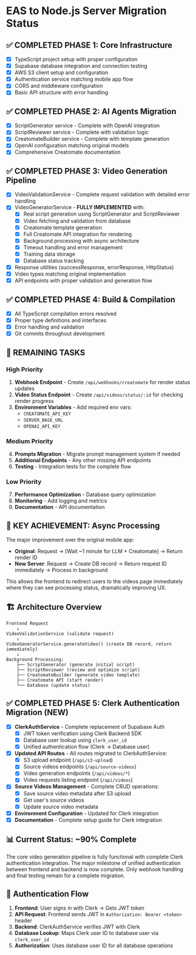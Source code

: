 # EAS to Node.js Server Migration Status

## ✅ **COMPLETED PHASE 1: Core Infrastructure**

- [x] TypeScript project setup with proper configuration
- [x] Supabase database integration and connection testing
- [x] AWS S3 client setup and configuration
- [x] Authentication service matching mobile app flow
- [x] CORS and middleware configuration
- [x] Basic API structure with error handling

## ✅ **COMPLETED PHASE 2: AI Agents Migration**

- [x] ScriptGenerator service - Complete with OpenAI integration
- [x] ScriptReviewer service - Complete with validation logic
- [x] CreatomateBuilder service - Complete with template generation
- [x] OpenAI configuration matching original models
- [x] Comprehensive Creatomate documentation

## ✅ **COMPLETED PHASE 3: Video Generation Pipeline**

- [x] VideoValidationService - Complete request validation with detailed error handling
- [x] VideoGeneratorService - **FULLY IMPLEMENTED** with:
  - [x] Real script generation using ScriptGenerator and ScriptReviewer
  - [x] Video fetching and validation from database
  - [x] Creatomate template generation
  - [x] Full Creatomate API integration for rendering
  - [x] Background processing with async architecture
  - [x] Timeout handling and error management
  - [x] Training data storage
  - [x] Database status tracking
- [x] Response utilities (successResponse, errorResponse, HttpStatus)
- [x] Video types matching original implementation
- [x] API endpoints with proper validation and generation flow

## ✅ **COMPLETED PHASE 4: Build & Compilation**

- [x] All TypeScript compilation errors resolved
- [x] Proper type definitions and interfaces
- [x] Error handling and validation
- [x] Git commits throughout development

## 🔄 **REMAINING TASKS**

### High Priority

1. **Webhook Endpoint** - Create `/api/webhooks/creatomate` for render status updates
2. **Video Status Endpoint** - Create `/api/videos/status/:id` for checking render progress
3. **Environment Variables** - Add required env vars:
   - `CREATOMATE_API_KEY`
   - `SERVER_BASE_URL`
   - `OPENAI_API_KEY`

### Medium Priority

4. **Prompts Migration** - Migrate prompt management system if needed
5. **Additional Endpoints** - Any other missing API endpoints
6. **Testing** - Integration tests for the complete flow

### Low Priority

7. **Performance Optimization** - Database query optimization
8. **Monitoring** - Add logging and metrics
9. **Documentation** - API documentation

## 🎯 **KEY ACHIEVEMENT: Async Processing**

The major improvement over the original mobile app:

- **Original**: Request → [Wait ~1 minute for LLM + Creatomate] → Return render ID
- **New Server**: Request → Create DB record → Return request ID immediately → Process in background

This allows the frontend to redirect users to the videos page immediately where they can see processing status, dramatically improving UX.

## 🏗️ **Architecture Overview**

```
Frontend Request
    ↓
VideoValidationService (validate request)
    ↓
VideoGeneratorService.generateVideo() (create DB record, return immediately)
    ↓
Background Processing:
    ├── ScriptGenerator (generate initial script)
    ├── ScriptReviewer (review and optimize script)
    ├── CreatomateBuilder (generate video template)
    ├── Creatomate API (start render)
    └── Database (update status)
```

## ✅ **COMPLETED PHASE 5: Clerk Authentication Migration (NEW)**

- [x] **ClerkAuthService** - Complete replacement of Supabase Auth
  - [x] JWT token verification using Clerk Backend SDK
  - [x] Database user lookup using `clerk_user_id`
  - [x] Unified authentication flow (Clerk → Database user)
- [x] **Updated API Routes** - All routes migrated to ClerkAuthService:
  - [x] S3 upload endpoint (`/api/s3-upload`)
  - [x] Source videos endpoints (`/api/source-videos`)
  - [x] Video generation endpoints (`/api/videos/*`)
  - [x] Video requests listing endpoint (`/api/videos`)
- [x] **Source Videos Management** - Complete CRUD operations:
  - [x] Save source video metadata after S3 upload
  - [x] Get user's source videos
  - [x] Update source video metadata
- [x] **Environment Configuration** - Updated for Clerk integration
- [x] **Documentation** - Complete setup guide for Clerk integration

## 📊 **Current Status: ~90% Complete**

The core video generation pipeline is fully functional with complete Clerk authentication integration. The major milestone of unified authentication between frontend and backend is now complete. Only webhook handling and final testing remain for a complete migration.

## 🔐 **Authentication Flow**

1. **Frontend**: User signs in with Clerk → Gets JWT token
2. **API Request**: Frontend sends JWT in `Authorization: Bearer <token>` header
3. **Backend**: ClerkAuthService verifies JWT with Clerk
4. **Database Lookup**: Maps Clerk user ID to database user via `clerk_user_id`
5. **Authorization**: Uses database user ID for all database operations
